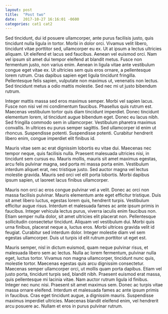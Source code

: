 ```yaml
---
layout: post
title:  "Post two"
date:   2017-10-27 16:16:01 -0600
categories: cat1 cat2 
---
```


Sed tincidunt, dui id posuere ullamcorper, ante purus facilisis justo, quis
tincidunt nulla ligula in tortor. Morbi in dolor orci. Vivamus velit libero,
tincidunt vitae porttitor sed, ullamcorper eu ex. Ut at ipsum a lectus
ultricies aliquam. Ut eleifend et lacus sed faucibus. Aenean vel euismod orci.
Nam vel ipsum sit amet dui tempor eleifend at blandit metus. Fusce non
fermentum justo, non varius enim. Aenean in ligula vitae ante vestibulum congue
eget vitae ex. Ut ultricies sem quis eros ornare, a pellentesque lorem rutrum.
Cras dapibus sapien eget ligula tincidunt fringilla. Pellentesque felis sapien,
vulputate non maximus ut, venenatis non lectus. Sed tincidunt metus a odio
mattis molestie. Sed nec mi ut justo bibendum rutrum.

Integer mattis massa sed eros maximus semper. Morbi vel sapien lacus. Fusce non
nisi vel mi condimentum faucibus. Phasellus quis rutrum est. Maecenas
vestibulum tortor quis diam tincidunt imperdiet. Donec tincidunt elementum
lorem, id tincidunt augue bibendum eget. Donec eu lacus nibh. Sed fringilla
commodo sem in ullamcorper. Vestibulum pharetra maximus convallis. In ultrices
eu purus semper sagittis. Sed ullamcorper id enim ut rhoncus. Suspendisse
potenti. Suspendisse potenti. Curabitur hendrerit libero enim, congue imperdiet
elit finibus id.

Mauris vitae sem ac erat dignissim lobortis eu vitae dui. Maecenas nec tempor
neque, quis facilisis nulla. Praesent malesuada ultricies nisi, in tincidunt
sem cursus eu. Mauris mollis, mauris sit amet maximus egestas, arcu felis
pulvinar magna, sed porta mi massa porta enim. Vestibulum interdum aliquet
erat, nec tristique justo. Sed auctor magna vel lectus molestie gravida. Mauris
sed orci vel elit porta lobortis. Morbi dapibus ipsum sapien, ut laoreet lacus
finibus ullamcorper.

Mauris non orci ac eros congue pulvinar vel a velit. Donec ac orci non massa
facilisis pulvinar. Mauris elementum ante eget efficitur tristique. Duis sit
amet libero luctus, egestas lorem quis, hendrerit turpis. Vestibulum efficitur
augue risus. Interdum et malesuada fames ac ante ipsum primis in faucibus.
Integer vehicula lectus purus, viverra iaculis enim faucibus non. Etiam semper
nulla dolor, sit amet ultricies elit placerat non. Pellentesque sollicitudin
consectetur tincidunt. Aliquam vel vestibulum dui. Morbi quis urna finibus,
placerat neque a, luctus eros. Morbi ultrices gravida velit id feugiat.
Curabitur sed interdum dolor. Integer molestie diam vel sem egestas
ullamcorper. Duis ut turpis id elit rutrum porttitor ut eget est.

Mauris semper, nisl in dictum euismod, quam neque pulvinar risus, et malesuada
libero sem ac lectus. Nulla ac lorem fermentum, pulvinar nulla eget, luctus
tortor. Vivamus non magna ullamcorper, tincidunt nunc quis, molestie tortor.
Maecenas egestas quis arcu dignissim consectetur. Maecenas semper ullamcorper
orci, ut mollis quam porta dapibus. Etiam vel justo porta, tincidunt turpis
sed, blandit nibh. Praesent euismod erat massa, quis pellentesque mi lacinia
vitae. Nam auctor rutrum ligula id finibus. Integer nec nunc nisi. Praesent sit
amet maximus sem. Donec ac turpis vitae massa ornare eleifend. Interdum et
malesuada fames ac ante ipsum primis in faucibus. Cras eget tincidunt augue, a
dignissim mauris. Suspendisse maximus imperdiet ultricies. Maecenas blandit
eleifend enim, vel hendrerit arcu posuere ac. Nullam et eros in purus pulvinar
rutrum.

